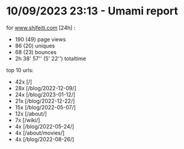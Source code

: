 # 10/09/2023 23:13 - Umami report
for www.shifeiti.com [24h] :

 - 190 (49) page views
 - 86 (20) uniques
 - 68 (23) bounces
 - 2h 38' 57'' (5' 22'') totaltime


top 10 urls:
 - 42x [/]
 - 28x [/blog/2022-12-09/]
 - 24x [/blog/2023-01-12/]
 - 21x [/blog/2022-12-22/]
 - 15x [/blog/2022-05-07/]
 - 12x [/about/]
 - 7x [/wiki/]
 - 4x [/blog/2022-05-24/]
 - 4x [/about/movies/]
 - 4x [/blog/2022-08-26/]


